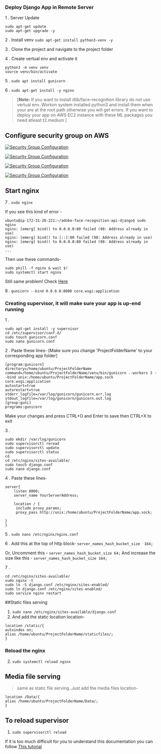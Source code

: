 ### **Deploy Django App in Remote Server**
1 . Server Update
```shell
sudo apt-get update
sudo apt-get upgrade -y
```
2 . Install venv
`sudo apt-get install python3-venv -y`

3 . Clone the project and navigate to the project folder

4 . Create vertual env and activate it
```shell
python3 -m venv venv
source venv/bin/activate
```
5 .  `sudo apt install gunicorn`

6 . `sudo apt-get install -y nginx`

> [**Note:** If you want to install dlib/face-recognition library do not use vertual env. Workon system installed python3 and install them when your are at the root path otherwise you will get errors. If you want to deploy your app on AWS EC2 instance with these ML packages you need atleast t2.medium ]

## Configure security group on AWS
[![Security Group Configuration](https://drive.google.com/uc?export=view&id=1qi1VdGI1sLwAskhAqSmHYGE0D9Cs5mNj "Security Group Configuration")](https://drive.google.com/uc?export=view&id=1qi1VdGI1sLwAskhAqSmHYGE0D9Cs5mNj "Security Group Configuration")

[![Security Group Configuration](https://drive.google.com/uc?export=view&id=1i8UNYvNnuvMIbPmDJj9gIolv5YHjvTzs "Security Group Configuration")](https://drive.google.com/uc?export=view&id=1i8UNYvNnuvMIbPmDJj9gIolv5YHjvTzs "Security Group Configuration")

[![Security Group Configuration](https://drive.google.com/uc?export=view&id=17i2YH4_xLSw3RZQlOZuWD1oTHuLA3j3R "Security Group Configuration")](https://drive.google.com/uc?export=view&id=17i2YH4_xLSw3RZQlOZuWD1oTHuLA3j3R "Security Group Configuration")

[![Security Group Configuration](https://drive.google.com/uc?export=view&id=17mBkKsyZfXBoTIVc97O7VMWh5xpY-QFz "Security Group Configuration")](https://drive.google.com/uc?export=view&id=17mBkKsyZfXBoTIVc97O7VMWh5xpY-QFz "Security Group Configuration")

## Start nginx
7 . `sudo nginx`

If you see this kind of error -
```shell
ubuntu@ip-172-31-28-221:~/adobe-face-recognition-api-django$ sudo nginx
nginx: [emerg] bind() to 0.0.0.0:80 failed (98: Address already in use)
nginx: [emerg] bind() to [::]:80 failed (98: Address already in use)
nginx: [emerg] bind() to 0.0.0.0:80 failed (98: Address already in use)
...
```
Then use these commands- 
```shell
sudo pkill -f nginx & wait $!
sudo systemctl start nginx
```
Still same problem! Check [Here](https://www.digitalocean.com/community/questions/nginx-not-starting-address-already-in-use-nginx-bind-to-0-0-0-0-80-failed "here")

8 . `gunicorn --bind 0.0.0.0:8000 core.wsgi:application`

### Creating supervisor, it will make sure your app is up-end running
1 . 
````shell
sudo apt-get install -y supervisor
cd /etc/supervisor/conf.d/
sudo touch gunicorn.conf
sudo nano gunicorn.conf
````
2 . Paste these lines- [Make sure you change 'ProjectFolderName' to your corresponding app folder]

```shell
[program:gunicorn]
directory=/home/ubuntu/ProjectFolderName
command=/home/ubuntu/ProjectFolderName/venv/bin/gunicorn --workers 3 --bind unix:/home/ubuntu/ProjectFolderName/app.sock core.wsgi:application
autostart=true
autorestart=true
stderr_logfile=/var/log/gunicorn/gunicorn.err.log
stdout_logfile=/var/log/gunicorn/gunicorn.out.log
[group:guni]
programs:gunicorn
```
Make your changes and press CTRL+O and Enter to save then CTRL+X to exit

  3 . 
```shell
sudo mkdir /var/log/gunicorn
sudo supervisorctl reread
sudo supervisorctl update
sudo supervisorctl status
cd
cd /etc/nginx/sites-available/
sudo touch django.conf
sudo nano django.conf
```
4 . Paste these lines-
```shell
server{
    listen 8080;
    server_name YourServerAddress;

    location / {
     include proxy_params;
     proxy_pass http://unix:/home/ubuntu/ProjectFolderName/app.sock;
        
}
}
```
5 . 
`sudo nano /etc/nginx/nginx.conf`

6 . Add this at the top of http block- 
`server_names_hash_bucket_size  164;`

Or, Uncomment this - 
`server_names_hash_bucket_size 64;`
And increase the size like this -
`server_names_hash_bucket_size 164;`

7 . 
```shell
cd /etc/nginx/sites-available/
sudo nginx -t
sudo ln -S django.conf /etc/nginx/sites-enabled/
sudo ln django.conf /etc/nginx/sites-enabled/
sudo service nginx restart
```

##Static files serving

1. `sudo nano /etc/nginx/sites-available/django.conf`
2. And add the static location location-
```shell
location /static/{
autoindex on;
alias /home/ubuntu/ProjectFolderName/staticfiles/;
}
```

### Reload the nginx
2. `sudo systemctl reload nginx`

## Media file serving
> same as static file serving..Just add the media files location-

```shell
location /Data/{
alias /home/ubuntu/ProjectFolderName/Data/;
}
```

## To reload supervisor
1. `sudo supervisorctl reload`

If it is too much difficult for you to understand this documentation you can follow [This tutorial](https://youtu.be/u0oEIqQV_-E)













